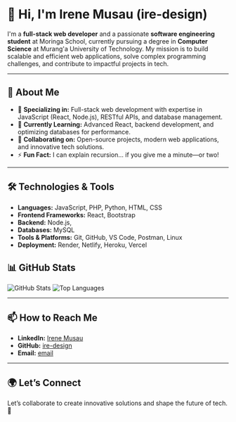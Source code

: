 # 👋 Hi, I'm Irene Musau (ire-design)

I'm a **full-stack web developer** and a passionate **software engineering student** at Moringa School, currently pursuing a degree in **Computer Science** at Murang'a University of Technology. My mission is to build scalable and efficient web applications, solve complex programming challenges, and contribute to impactful projects in tech.

---

## 🌟 About Me
- 🔭 **Specializing in:** Full-stack web development with expertise in JavaScript (React, Node.js), RESTful APIs, and database management.
- 🌱 **Currently Learning:** Advanced React, backend development, and optimizing databases for performance.
- 🤝 **Collaborating on:** Open-source projects, modern web applications, and innovative tech solutions.
- ⚡ **Fun Fact:** I can explain recursion... if you give me a minute—or two!

---

## 🛠️ Technologies & Tools
- **Languages:** JavaScript, PHP, Python, HTML, CSS
- **Frontend Frameworks:** React, Bootstrap
- **Backend:** Node.js,
- **Databases:** MySQL
- **Tools & Platforms:** Git, GitHub, VS Code, Postman, Linux
- **Deployment:** Render, Netlify, Heroku, Vercel

<!---
---

## 📚 Featured Projects
### 🌐 [Dojo Blog](https://github.com/ire-design/dojo-blog)
A fully responsive blogging platform built with React, focusing on clean UI/UX and seamless performance.

### ✅ [TODO Tutorial](https://github.com/ire-design/TODO-TUTORIAL)
A modern task management app powered by React, showcasing dynamic state management and interactive features.

### 💻 [JS Projects](https://github.com/ire-design/JS)
A repository of JavaScript mini-projects demonstrating proficiency in DOM manipulation, ES6 features, and practical problem-solving.

---
--->

## 📊 GitHub Stats
![GitHub Stats](https://github-readme-stats.vercel.app/api?username=ire-design&show_icons=true&theme=radical)
![Top Languages](https://github-readme-stats.vercel.app/api/top-langs/?username=ire-design&layout=compact&theme=radical)

---

## 📫 How to Reach Me
- **LinkedIn:** [Irene Musau](https://www.linkedin.com/in/irene-musau/)
- **GitHub:** [ire-design](https://github.com/ire-design)
- **Email:** [email](irenemwikalii04@gmail.com)

---

## 🌍 Let’s Connect
Let’s collaborate to create innovative solutions and shape the future of tech. 🚀

  
<!---
ire-design/ire-design is a ✨ special ✨ repository because its `README.md` (this file) appears on your GitHub profile.
You can click the Preview link to take a look at your changes.
--->
